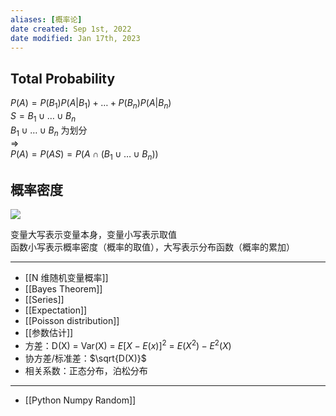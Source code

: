 ```yaml
---
aliases: [概率论]
date created: Sep 1st, 2022
date modified: Jan 17th, 2023
---
```


## Total Probability
$P\left( A\right) =P\left( B_{1}\right) P\left( A| B_{1}\right) +\ldots +P\left( B_{n}\right) P\left( A| B_{n}\right)$  
$S=B_{1}\cup \ldots \cup B_{n}$  
$B_{1}\cup \ldots \cup B_{n}$ 为划分  
=>  
$P\left( A\right) =P\left( AS\right) =P\left( A\cap \left( B_{1}\cup \ldots \cup B_{n}\right) \right)$

## 概率密度
![](https://img.ynchen.me/2022/10/3b3fdcccba4b038c99056c908130e7dc.webp)

变量大写表示变量本身，变量小写表示取值  
函数小写表示概率密度（概率的取值），大写表示分布函数（概率的累加）
___
- [[N 维随机变量概率]]
- [[Bayes Theorem]]
- [[Series]]
- [[Expectation]]  
- [[Poisson distribution]]
- [[参数估计]]
- 方差：D(X) = Var(X) = $E{[X - E(x)]^{2}}$ = $E(X^{2})- E^{2}(X)$ 
- 协方差/标准差：$\sqrt{D(X)}$  
- 相关系数：正态分布，泊松分布

___
- [[Python Numpy Random]]
